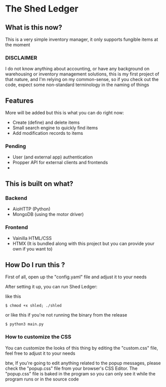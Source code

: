 # The Shed Ledger

## What is this now?

This is a very simple inventory manager, it only supports fungible items at the moment

### DISCLAIMER

I do not know anything about accounting, or have any background on warehousing or inventory management solutions, this is my first project of that nature, and I'm relying on my common-sense, so if you check out the code, expect some non-standard terminology in the naming of things

## Features

More will be added but this is what you can do right now:

- Create (define) and delete items
- Small search engine to quickly find items
- Add modification records to items

### Pending

- User (and external app) authentication
- Propper API for external clients and frontends
- 

## This is built on what?

### Backend

- AioHTTP (Python)
- MongoDB (using the motor driver)

### Frontend

- Vainilla HTML/CSS
- HTMX (It is bundled along with this project but you can provide your own if you want to)

## How Do I run this ?

First of all, open up the "config.yaml" file and adjust it to your needs

After setting it up, you can run Shed Ledger:

like this

```
$ chmod +x shled; ./shled
```
or like this if you're not running the binary from the release

```
$ python3 main.py
```

### How to customize the CSS

You can customize the looks of this thing by editing the "custom.css" file, feel free to adjust it to your needs

btw, If you're going to edit anything related to the popup messages, please check the "popup.css" file from your browser's CSS Editor. The "popup.css" file is baked in the program so you can only see it while the program runs or in the source code
